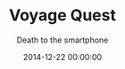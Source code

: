 ---
layout: post
title: Voyage Quest
subtitle: Death to the smartphone
description: "I made an art project called Voyage Quest. It intends to ween people away from their smartphones." # Supports Markdown format
button_title: View case study 
cover_image: "voyagequest_cover.png"
permalink: /voyagequest
date: 2014-12-22 00:00:00

# Style information
color: "#202117"
---